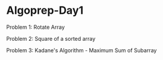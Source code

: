 # Algoprep-Day1
Problem 1: Rotate Array


Problem 2: Square of a sorted array


Problem 3: Kadane's Algorithm - Maximum Sum of Subarray
